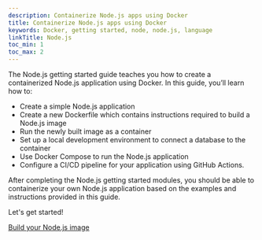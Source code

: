 ```yaml
---
description: Containerize Node.js apps using Docker
title: Containerize Node.js apps using Docker
keywords: Docker, getting started, node, node.js, language
linkTitle: Node.js
toc_min: 1
toc_max: 2
---
```


The Node.js getting started guide teaches you how to create a containerized
Node.js application using Docker. In this guide, you’ll learn how to:

- Create a simple Node.js application
- Create a new Dockerfile which contains instructions required to build a
  Node.js image
- Run the newly built image as a container
- Set up a local development environment to connect a database to the container
- Use Docker Compose to run the Node.js application
- Configure a CI/CD pipeline for your application using GitHub Actions.

After completing the Node.js getting started modules, you should be able to
containerize your own Node.js application based on the examples and instructions
provided in this guide.

Let's get started!

[Build your Node.js image](build-images.md)
